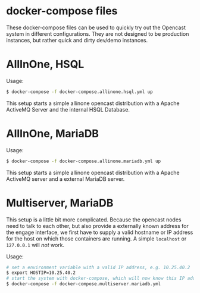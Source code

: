 # docker-compose files

These docker-compose files can be used to quickly try out the Opencast system in
different configurations. They are not designed to be production instances, but
rather quick and dirty dev/demo instances.

# AllInOne, HSQL

Usage:
```sh
$ docker-compose -f docker-compose.allinone.hsql.yml up
```

This setup starts a simple allinone opencast distribution with a Apache ActiveMQ
Server and the internal HSQL Database.

# AllInOne, MariaDB

Usage:
```sh
$ docker-compose -f docker-compose.allinone.mariadb.yml up
```

This setup starts a simple allinone opencast distribution with a Apache ActiveMQ
server and a external MariaDB server.

# Multiserver, MariaDB

This setup is a little bit more complicated. Because the opencast nodes
need to talk to each other, but also provide a externally known address for the
engage interface, we first have to supply a valid hostname or IP address for the
host on which those containers are running. A simple `localhost` or `127.0.0.1`
will _not_ work.

Usage:
```sh
# set a environment variable with a valid IP address, e.g. 10.25.40.2
$ export HOSTIP=10.25.40.2
# start the system with docker-compose, which will now know this IP address.
$ docker-compose -f docker-compose.multiserver.mariadb.yml
```
